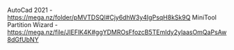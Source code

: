 AutoCad 2021 - https://mega.nz/folder/pMVTDSQI#Cjy6dhW3y4IgPsqH8kSk9Q
MiniTool Partition Wizard - https://mega.nz/file/JIEFlK4K#ggYDMROsFfozcB5TEmldy2ylaasOmQaPsAw8dGfUbNY

